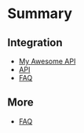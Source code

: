 # Summary

## Integration

* [My Awesome API](README.md)
* [API](api.md)
* [FAQ](faq.md)

## More

* [FAQ](faq.md)